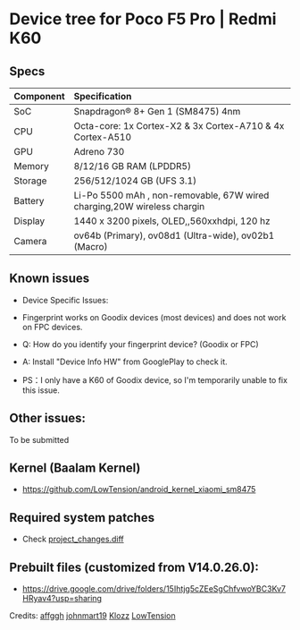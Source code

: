 # Device tree for Poco F5 Pro | Redmi K60


## Specs
| Component | Specification                                               |
|:----------|:------------------------------------------------------------|
| SoC       | Snapdragon® 8+ Gen 1 (SM8475) 4nm                           |
| CPU       | Octa-core: 1x Cortex-X2 & 3x Cortex-A710 & 4x Cortex-A510   |
| GPU       | Adreno 730                                                  |
| Memory    | 8/12/16 GB RAM (LPDDR5)                                     |
| Storage   | 256/512/1024 GB (UFS 3.1)                                   |
| Battery   | Li-Po 5500 mAh , non-removable, 67W wired charging,20W wireless chargin|
| Display   | 1440 x 3200 pixels, OLED,,560xxhdpi, 120 hz                 |
| Camera    | ov64b (Primary), ov08d1 (Ultra-wide), ov02b1 (Macro)        |

## Known issues
- Device Specific Issues:
- Fingerprint works on Goodix devices (most devices) and does not work on FPC devices.
- Q: How do you identify your fingerprint device? (Goodix or FPC)
- A: Install "Device Info HW" from GooglePlay to check it.

- PS：I only have a K60 of Goodix device, so I'm temporarily unable to fix this issue.

## Other issues:
To be submitted

## Kernel (Baalam Kernel)
- https://github.com/LowTension/android_kernel_xiaomi_sm8475

## Required system patches
- Check [project_changes.diff](https://github.com/flakeforever/device_xiaomi_mondrian/blob/main/project_changes.diff)

## Prebuilt files (customized from V14.0.26.0):
- https://drive.google.com/drive/folders/15Ihtjg5cZEeSgChfvwoYBC3Kv7HRyav4?usp=sharing


Credits: 
    [affggh](https://github.com/affggh)
    [johnmart19](https://github.com/johnmart19)
    [Klozz](https://github.com/Klozz)
    [LowTension](https://github.com/LowTension)

    
    
    
